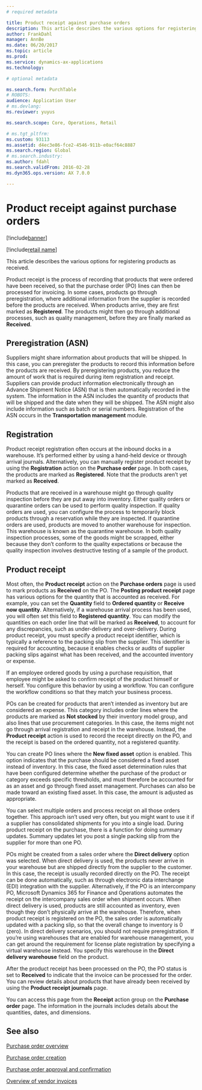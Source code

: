 ```yaml
---
# required metadata

title: Product receipt against purchase orders
description: This article describes the various options for registering products as received.
author: FrankDahl
manager: AnnBe
ms.date: 06/20/2017
ms.topic: article
ms.prod: 
ms.service: dynamics-ax-applications
ms.technology: 

# optional metadata

ms.search.form: PurchTable
# ROBOTS: 
audience: Application User
# ms.devlang: 
ms.reviewer: yuyus

ms.search.scope: Core, Operations, Retail

# ms.tgt_pltfrm: 
ms.custom: 93113
ms.assetid: d4ec3e86-fce2-4546-911b-e0acf64c8887
ms.search.region: Global
# ms.search.industry: 
ms.author: fdahl
ms.search.validFrom: 2016-02-28
ms.dyn365.ops.version: AX 7.0.0

---
```


# Product receipt against purchase orders

[!include[banner](../includes/banner.md)]

[!include[retail name](../includes/retail-name.md)]


This article describes the various options for registering products as received.

Product receipt is the process of recording that products that were ordered have been received, so that the purchase order (PO) lines can then be processed for invoicing. In some cases, products go through preregistration, where additional information from the supplier is recorded before the products are received. When products arrive, they are first marked as **Registered**. The products might then go through additional processes, such as quality management, before they are finally marked as **Received**.

## Preregistration (ASN)
Suppliers might share information about products that will be shipped. In this case, you can preregister the products to record this information before the products are received. By preregistering products, you reduce the amount of work that is required during item registration and receipt. Suppliers can provide product information electronically through an Advance Shipment Notice (ASN) that is then automatically recorded in the system. The information in the ASN includes the quantity of products that will be shipped and the date when they will be shipped. The ASN might also include information such as batch or serial numbers. Registration of the ASN occurs in the **Transportation management** module.

## Registration
Product receipt registration often occurs at the inbound docks in a warehouse. It’s performed either by using a hand-held device or through arrival journals. Alternatively, you can manually register product receipt by using the **Registration** action on the **Purchase order** page. In both cases, the products are marked as **Registered**. Note that the products aren’t yet marked as **Received**.  

Products that are received in a warehouse might go through quality inspection before they are put away into inventory. Either quality orders or quarantine orders can be used to perform quality inspection. If quality orders are used, you can configure the process to temporarily block products through a reservation while they are inspected. If quarantine orders are used, products are moved to another warehouse for inspection. This warehouse is known as the quarantine warehouse. In both quality inspection processes, some of the goods might be scrapped, either because they don’t conform to the quality expectations or because the quality inspection involves destructive testing of a sample of the product.

## Product receipt
Most often, the **Product receipt** action on the **Purchase orders** page is used to mark products as **Received** on the PO. The **Posting product receipt** page has various options for the quantity that is accounted as received. For example, you can set the **Quantity** field to **Ordered quantity** or **Receive now quantity**. Alternatively, if a warehouse arrival process has been used, you will often set this field to **Registered quantity**. You can modify the quantities on each order line that will be marked as **Received**, to account for any discrepancies, such as under-delivery and over-delivery. During product receipt, you must specify a product receipt identifier, which is typically a reference to the packing slip from the supplier. This identifier is required for accounting, because it enables checks or audits of supplier packing slips against what has been received, and the accounted inventory or expense.  

If an employee ordered goods by using a purchase requisition, that employee might be asked to confirm receipt of the product himself or herself. You configure this behavior by using a workflow. You can configure the workflow conditions so that they match your business process.  

POs can be created for products that aren’t intended as inventory but are considered an expense. This category includes order lines where the products are marked as **Not stocked** by their inventory model group, and also lines that use procurement categories. In this case, the items might not go through arrival registration and receipt in the warehouse. Instead, the **Product receipt** action is used to record the receipt directly on the PO, and the receipt is based on the ordered quantity, not a registered quantity.  

You can create PO lines where the **New fixed asset** option is enabled. This option indicates that the purchase should be considered a fixed asset instead of inventory. In this case, the fixed asset determination rules that have been configured determine whether the purchase of the product or category exceeds specific thresholds, and must therefore be accounted for as an asset and go through fixed asset management. Purchases can also be made toward an existing fixed asset. In this case, the amount is adjusted as appropriate.  

You can select multiple orders and process receipt on all those orders together. This approach isn’t used very often, but you might want to use it if a supplier has consolidated shipments for you into a single load. During product receipt on the purchase, there is a function for doing summary updates. Summary updates let you post a single packing slip from the supplier for more than one PO.  

POs might be created from a sales order where the **Direct delivery** option was selected. When direct delivery is used, the products never arrive in your warehouse but are shipped directly from the supplier to the customer. In this case, the receipt is usually recorded directly on the PO. The receipt can be done automatically, such as through electronic data interchange (EDI) integration with the supplier. Alternatively, if the PO is an intercompany PO, Microsoft Dynamics 365 for Finance and Operations automates the receipt on the intercompany sales order when shipment occurs. When direct delivery is used, products are still accounted as inventory, even though they don’t physically arrive at the warehouse. Therefore, when product receipt is registered on the PO, the sales order is automatically updated with a packing slip, so that the overall change to inventory is 0 (zero). In direct delivery scenarios, you should not require preregistration. If you’re using warehouses that are enabled for warehouse management, you can get around the requirement for license plate registration by specifying a virtual warehouse instead. You specify this warehouse in the **Direct delivery warehouse** field on the product. 

After the product receipt has been processed on the PO, the PO status is set to **Received** to indicate that the invoice can be processed for the order. You can review details about products that have already been received by using the **Product receipt journals** page.  

You can access this page from the **Receipt** action group on the **Purchase order** page. The information in the journals includes details about the quantities, dates, and dimensions.

See also
--------

[Purchase order overview](purchase-order-overview.md)

[Purchase order creation](purchase-order-creation.md)

[Purchase order approval and confirmation](purchase-order-approval-confirmation.md)

[Overview of vendor invoices](../../financials/accounts-payable/vendor-invoices-overview.md)



